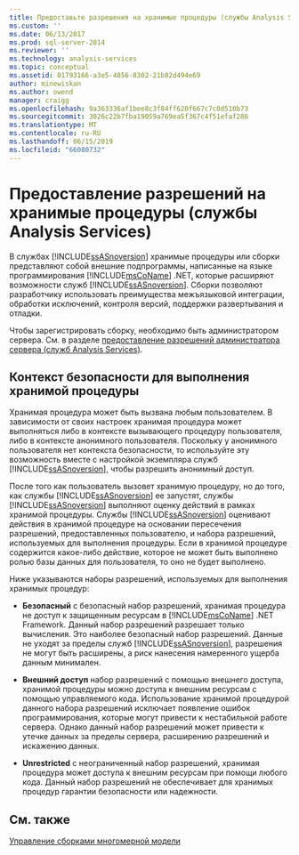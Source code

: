 ```yaml
---
title: Предоставьте разрешения на хранимые процедуры (службы Analysis Services) | Документация Майкрософт
ms.custom: ''
ms.date: 06/13/2017
ms.prod: sql-server-2014
ms.reviewer: ''
ms.technology: analysis-services
ms.topic: conceptual
ms.assetid: 01793166-a3e5-4856-8302-21b82d494e69
author: minewiskan
ms.author: owend
manager: craigg
ms.openlocfilehash: 9a363336af1bee8c3f84ff620f667c7c0d510b73
ms.sourcegitcommit: 3026c22b7fba19059a769ea5f367c4f51efaf286
ms.translationtype: MT
ms.contentlocale: ru-RU
ms.lasthandoff: 06/15/2019
ms.locfileid: "66080732"
---
```

# <a name="grant-permissions-on-stored-procedures-analysis-services"></a>Предоставление разрешений на хранимые процедуры (службы Analysis Services)
  В службах [!INCLUDE[ssASnoversion](../includes/ssasnoversion-md.md)] хранимые процедуры или сборки представляют собой внешние подпрограммы, написанные на языке программирования [!INCLUDE[msCoName](../includes/msconame-md.md)] .NET, которые расширяют возможности служб [!INCLUDE[ssASnoversion](../includes/ssasnoversion-md.md)]. Сборки позволяют разработчику использовать преимущества межъязыковой интеграции, обработки исключений, контроля версий, поддержки развертывания и отладки.  
  
 Чтобы зарегистрировать сборку, необходимо быть администратором сервера. См. в разделе [предоставление разрешений администратора сервера &#40;служб Analysis Services&#41;](instances/grant-server-admin-rights-to-an-analysis-services-instance.md).  
  
## <a name="security-context-for-stored-procedure-execution"></a>Контекст безопасности для выполнения хранимой процедуры  
 Хранимая процедура может быть вызвана любым пользователем. В зависимости от своих настроек хранимая процедура может выполняться либо в контексте вызывающего процедуру пользователя, либо в контексте анонимного пользователя. Поскольку у анонимного пользователя нет контекста безопасности, то используйте эту возможность вместе с настройкой экземпляра служб [!INCLUDE[ssASnoversion](../includes/ssasnoversion-md.md)], чтобы разрешить анонимный доступ.  
  
 После того как пользователь вызовет хранимую процедуру, но до того, как службы [!INCLUDE[ssASnoversion](../includes/ssasnoversion-md.md)] ее запустят, службы [!INCLUDE[ssASnoversion](../includes/ssasnoversion-md.md)] выполняют оценку действий в рамках хранимой процедуры. Службы [!INCLUDE[ssASnoversion](../includes/ssasnoversion-md.md)] оценивают действия в хранимой процедуре на основании пересечения разрешений, предоставленных пользователю, и набора разрешений, используемых для выполнения процедуры. Если в хранимой процедуре содержится какое-либо действие, которое не может быть выполнено ролью базы данных для пользователя, то оно не будет выполнено.  
  
 Ниже указываются наборы разрешений, используемых для выполнения хранимых процедур:  
  
-   **Безопасный** с безопасный набор разрешений, хранимая процедура не доступ к защищенным ресурсам в [!INCLUDE[msCoName](../includes/msconame-md.md)] .NET Framework. Данный набор разрешений разрешает только вычисления. Это наиболее безопасный набор разрешений. Данные не уходят за пределы служб [!INCLUDE[ssASnoversion](../includes/ssasnoversion-md.md)], разрешения не могут быть расширены, а риск нанесения намеренного ущерба данным минимален.  
  
-   **Внешний доступ** набор разрешений с помощью внешнего доступа, хранимой процедуры можно доступа к внешним ресурсам с помощью управляемого кода. Использование хранимой процедурой данного набора разрешений исключает появление ошибок программирования, которые могут привести к нестабильной работе сервера. Однако данный набор разрешений может привести к утечке данных за пределы сервера, расширению разрешений и искажению данных.  
  
-   **Unrestricted** с неограниченный набор разрешений, хранимая процедура может доступа к внешним ресурсам при помощи любого кода. Данный набор разрешений не обеспечивает для хранимых процедур гарантии безопасности или надежности.  
  
## <a name="see-also"></a>См. также  
 [Управление сборками многомерной модели](multidimensional-models/multidimensional-model-assemblies-management.md)  
  
  
